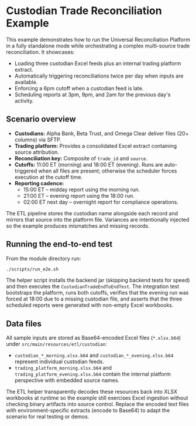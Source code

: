 # Custodian Trade Reconciliation Example

This example demonstrates how to run the Universal Reconciliation Platform in a fully standalone mode
while orchestrating a complex multi-source trade reconciliation. It showcases:

- Loading three custodian Excel feeds plus an internal trading platform extract.
- Automatically triggering reconciliations twice per day when inputs are available.
- Enforcing a 6pm cutoff when a custodian feed is late.
- Scheduling reports at 3pm, 9pm, and 2am for the previous day's activity.

## Scenario overview

* **Custodians:** Alpha Bank, Beta Trust, and Omega Clear deliver files (20+ columns) via SFTP.
* **Trading platform:** Provides a consolidated Excel extract containing source attribution.
* **Reconciliation key:** Composite of `trade_id` and `source`.
* **Cutoffs:** 11:00 ET (morning) and 18:00 ET (evening). Runs are auto-triggered when all files are
  present; otherwise the scheduler forces execution at the cutoff time.
* **Reporting cadence:**
  * 15:00 ET – midday report using the morning run.
  * 21:00 ET – evening report using the 18:00 run.
  * 02:00 ET next day – overnight report for compliance operations.

The ETL pipeline stores the custodian name alongside each record and mirrors that source into the
platform file. Variances are intentionally injected so the example produces mismatches and missing
records.

## Running the end-to-end test

From the module directory run:

```bash
./scripts/run_e2e.sh
```

The helper script installs the backend jar (skipping backend tests for speed) and then executes the
`CustodianTradeEndToEndTest`. The integration test bootstraps the platform, runs both cutoffs, verifies
that the evening run was forced at 18:00 due to a missing custodian file, and asserts that the three
scheduled reports were generated with non-empty Excel workbooks.

## Data files

All sample inputs are stored as Base64-encoded Excel files (`*.xlsx.b64`) under
`src/main/resources/etl/custodian`:

- `custodian_*_morning.xlsx.b64` and `custodian_*_evening.xlsx.b64` represent individual custodian feeds.
- `trading_platform_morning.xlsx.b64` and `trading_platform_evening.xlsx.b64` contain the internal platform
  perspective with embedded source names.

The ETL helper transparently decodes these resources back into XLSX workbooks at runtime so the
example still exercises Excel ingestion without checking binary artifacts into source control.
Replace the encoded text files with environment-specific extracts (encode to Base64) to adapt the
scenario for real testing or demos.
